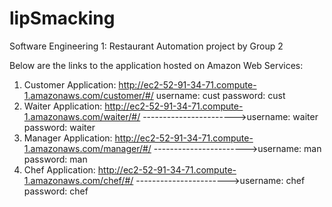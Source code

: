 # lipSmacking
Software Engineering 1: Restaurant Automation project by Group 2

  Below are the links to the application hosted on Amazon Web Services:
  1. Customer Application:
  http://ec2-52-91-34-71.compute-1.amazonaws.com/customer/#/
    username: cust password: cust
  2. Waiter Application:
  http://ec2-52-91-34-71.compute-1.amazonaws.com/waiter/#/
     ----------------------->username: waiter  password: waiter
  3. Manager Application:
  http://ec2-52-91-34-71.compute-1.amazonaws.com/manager/#/
   ----------------------->username: man
  password: man
  4. Chef Application:
  http://ec2-52-91-34-71.compute-1.amazonaws.com/chef/#/
     ----------------------->username: chef
  password: chef
